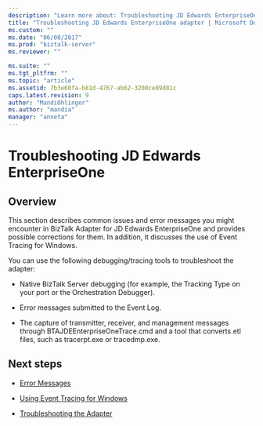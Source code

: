 ```yaml
---
description: "Learn more about: Troubleshooting JD Edwards EnterpriseOne"
title: "Troubleshooting JD Edwards EnterpriseOne adapter | Microsoft Docs"
ms.custom: ""
ms.date: "06/08/2017"
ms.prod: "biztalk-server"
ms.reviewer: ""

ms.suite: ""
ms.tgt_pltfrm: ""
ms.topic: "article"
ms.assetid: 7b3e68fa-b81d-4767-ab62-3200ce89d81c
caps.latest.revision: 9
author: "MandiOhlinger"
ms.author: "mandia"
manager: "anneta"
---
```

# Troubleshooting JD Edwards EnterpriseOne

## Overview
This section describes common issues and error messages you might encounter in BizTalk Adapter for JD Edwards EnterpriseOne and provides possible corrections for them. In addition, it discusses the use of Event Tracing for Windows.  
  
 You can use the following debugging/tracing tools to troubleshoot the adapter:  
  
-   Native BizTalk Server debugging (for example, the Tracking Type on your port or the Orchestration Debugger).  
  
-   Error messages submitted to the Event Log.  
  
-   The capture of transmitter, receiver, and management messages through BTAJDEEnterpriseOneTrace.cmd and a tool that converts.etl files, such as tracerpt.exe or tracedmp.exe.  
  
## Next steps
  
-   [Error Messages](../core/error-messages1.md)  
  
-   [Using Event Tracing for Windows](../core/using-event-tracing-for-windows4.md)  
  
-   [Troubleshooting the Adapter](../core/troubleshooting-the-adapter1.md)
